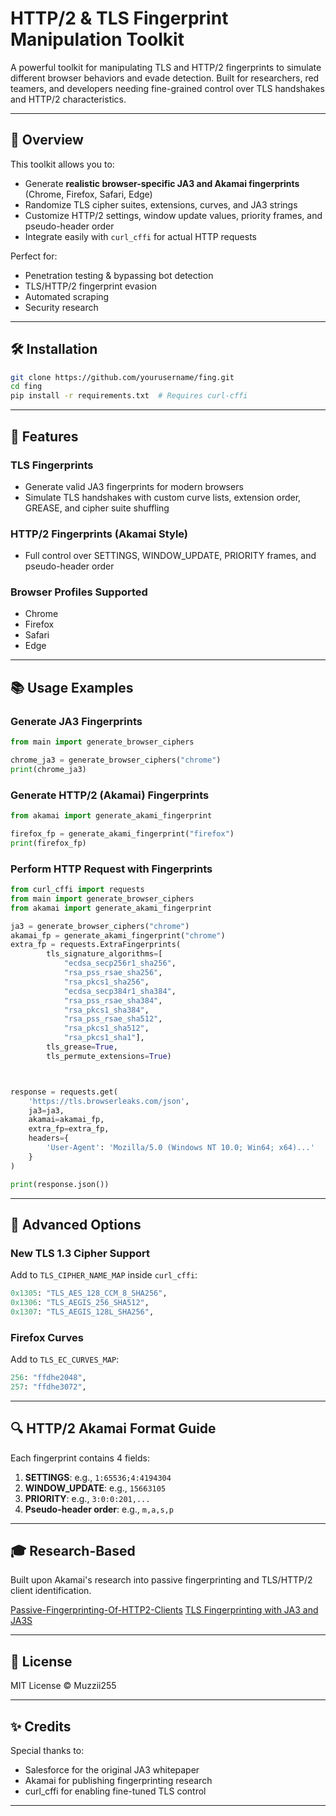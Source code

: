 # HTTP/2 & TLS Fingerprint Manipulation Toolkit

A powerful toolkit for manipulating TLS and HTTP/2 fingerprints to simulate different browser behaviors and evade detection. Built for researchers, red teamers, and developers needing fine-grained control over TLS handshakes and HTTP/2 characteristics.

---

## 📄 Overview
This toolkit allows you to:

- Generate **realistic browser-specific JA3 and Akamai fingerprints** (Chrome, Firefox, Safari, Edge)
- Randomize TLS cipher suites, extensions, curves, and JA3 strings
- Customize HTTP/2 settings, window update values, priority frames, and pseudo-header order
- Integrate easily with `curl_cffi` for actual HTTP requests

Perfect for:
- Penetration testing & bypassing bot detection
- TLS/HTTP/2 fingerprint evasion
- Automated scraping
- Security research

---

## 🛠️ Installation
```bash
git clone https://github.com/yourusername/fing.git
cd fing
pip install -r requirements.txt  # Requires curl-cffi
```

---

## 🚀 Features

### TLS Fingerprints
- Generate valid JA3 fingerprints for modern browsers
- Simulate TLS handshakes with custom curve lists, extension order, GREASE, and cipher suite shuffling

### HTTP/2 Fingerprints (Akamai Style)
- Full control over SETTINGS, WINDOW_UPDATE, PRIORITY frames, and pseudo-header order

### Browser Profiles Supported
- Chrome
- Firefox
- Safari
- Edge

---

## 📚 Usage Examples

### Generate JA3 Fingerprints
```python
from main import generate_browser_ciphers

chrome_ja3 = generate_browser_ciphers("chrome")
print(chrome_ja3)
```

### Generate HTTP/2 (Akamai) Fingerprints
```python
from akamai import generate_akami_fingerprint

firefox_fp = generate_akami_fingerprint("firefox")
print(firefox_fp)
```

### Perform HTTP Request with Fingerprints
```python
from curl_cffi import requests
from main import generate_browser_ciphers
from akamai import generate_akami_fingerprint

ja3 = generate_browser_ciphers("chrome")
akamai_fp = generate_akami_fingerprint("chrome")
extra_fp = requests.ExtraFingerprints(
        tls_signature_algorithms=[
            "ecdsa_secp256r1_sha256",
            "rsa_pss_rsae_sha256",
            "rsa_pkcs1_sha256",
            "ecdsa_secp384r1_sha384",
            "rsa_pss_rsae_sha384",
            "rsa_pkcs1_sha384",
            "rsa_pss_rsae_sha512",
            "rsa_pkcs1_sha512",
            "rsa_pkcs1_sha1"],
        tls_grease=True,
        tls_permute_extensions=True)



response = requests.get(
    'https://tls.browserleaks.com/json',
    ja3=ja3,
    akamai=akamai_fp,
    extra_fp=extra_fp,
    headers={
        'User-Agent': 'Mozilla/5.0 (Windows NT 10.0; Win64; x64)...'
    }
)

print(response.json())
```

---

## 🔧 Advanced Options

### New TLS 1.3 Cipher Support
Add to `TLS_CIPHER_NAME_MAP` inside `curl_cffi`:
```python
0x1305: "TLS_AES_128_CCM_8_SHA256",
0x1306: "TLS_AEGIS_256_SHA512",
0x1307: "TLS_AEGIS_128L_SHA256",
```

### Firefox Curves
Add to `TLS_EC_CURVES_MAP`:
```python
256: "ffdhe2048",
257: "ffdhe3072",
```

---

## 🔍 HTTP/2 Akamai Format Guide
Each fingerprint contains 4 fields:
1. **SETTINGS**: e.g., `1:65536;4:4194304`
2. **WINDOW_UPDATE**: e.g., `15663105`
3. **PRIORITY**: e.g., `3:0:0:201,...`
4. **Pseudo-header order**: e.g., `m,a,s,p`

---

## 🎓 Research-Based
Built upon Akamai's research into passive fingerprinting and TLS/HTTP/2 client identification.

[Passive-Fingerprinting-Of-HTTP2-Clients](https://www.blackhat.com/docs/eu-17/materials/eu-17-Shuster-Passive-Fingerprinting-Of-HTTP2-Clients-wp.pdf)
[TLS Fingerprinting with JA3 and JA3S](https://engineering.salesforce.com/tls-fingerprinting-with-ja3-and-ja3s-247362855967/)

---


## 📅 License
MIT License © Muzzii255

---

## ✨ Credits
Special thanks to:
- Salesforce for the original JA3 whitepaper
- Akamai for publishing fingerprinting research
- curl_cffi for enabling fine-tuned TLS control

---


